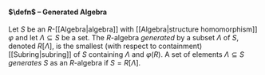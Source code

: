 #### $\defn$ – Generated Algebra
Let $S$ be an $R$-[[Algebra|algebra]] with [[Algebra|structure homomorphism]] $\varphi$ and let $\Lambda \subseteq S$ be a set. The $R$-algebra *generated* by a subset $\Lambda$ of $S$, denoted $R[\Lambda]$, is the smallest (with respect to containment) [[Subring|subring]] of $S$ containing $\Lambda$ and $\varphi(R)$. A set of elements $\Lambda \subseteq S$ *generates* $S$ as an $R$-algebra if $S=R[\Lambda]$.